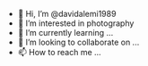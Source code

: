 - 👋 Hi, I’m @davidalemi1989
- 👀 I’m interested in photography
- 🌱 I’m currently learning ...
- 💞️ I’m looking to collaborate on ...
- 📫 How to reach me ...

<!---
davidalemi1989/davidalemi1989 is a ✨ special ✨ repository because its `README.md` (this file) appears on your GitHub profile.
You can click the Preview link to take a look at your changes.
--->

